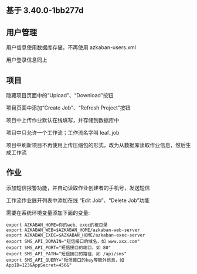 ## 基于 3.40.0-1bb277d
## 用户管理
用户信息使用数据库存储，不再使用 azkaban-users.xml

用户登录信息同上

## 项目
隐藏项目页面中的“Upload”、“Download”按钮

项目页面中添加“Create Job”、“Refresh Project”按钮

项目中上传作业默认在线填写，并存储到数据库中

项目中只允许一个工作流；工作流名字叫 leaf_job

项目中刷新项目不再使用上传压缩包的形式，改为从数据库读取作业信息，然后生成工作流

## 作业
添加短信报警功能，并自动读取作业创建者的手机号，发送短信

工作流作业展开列表中添加在线 “Edit Job”、“Delete Job”功能

需要在系统环境变量添加下面的变量:
```
export AZKABAN_HOME=你的web、exec的根目录
export AZKABAN_WEB=$AZKABAN_HOME/azkaban-web-server
export AZKABAN_EXEC=$AZKABAN_HOME/azkaban-exec-server
export SMS_API_DOMAIN="短信接口的域名，如 www.xxx.com"
export SMS_API_PORT="短信接口的端口，如 80"
export SMS_API_PATH="短信接口的路径，如 /api/sms"
export SMS_API_QUERY="短信接口的key等额外信息，如 AppID=123&AppSecret=456&"
```
